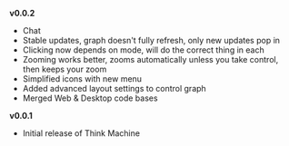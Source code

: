 **v0.0.2**
- Chat
- Stable updates, graph doesn't fully refresh, only new updates pop in
- Clicking now depends on mode, will do the correct thing in each
- Zooming works better, zooms automatically unless you take control, then keeps your zoom
- Simplified icons with new menu
- Added advanced layout settings to control graph
- Merged Web & Desktop code bases


**v0.0.1**
- Initial release of Think Machine
